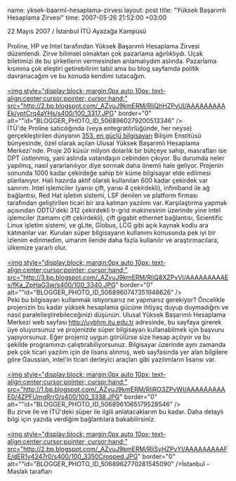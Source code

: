name: yksek-baarml-hesaplama-zirvesi
layout: post
title: "Yüksek Başarımlı Hesaplama Zirvesi"
time: 2007-05-26 21:52:00 +03:00

22 Mayıs 2007 / İstanbul İTÜ Ayazağa Kampüsü<br /><br />Proline, HP ve Intel tarafından Yüksek Başarımlı Hesaplama Zirvesi düzenlendi. Zirve bilimsel olmaktan çok pazarlama ağırlıklıydı. Uçak biletimizi de bu şirketlerin vermesinden anlamalıydım aslında. Pazarlama kısmına çok eleştiri getirebilirim tabii ama bu blog sayfamda politik davranacağım ve bu konuda kendimi tutacağım.<br /><br /><a href="http://2.bp.blogspot.com/_AZvuJ9kmERM/RliQhHZPvUI/AAAAAAAAAEk/yptCrq4aYHs/s1600-h/100_3317.JPG"><img style="display:block; margin:0px auto 10px; text-align:center;cursor:pointer; cursor:hand;" src="http://2.bp.blogspot.com/_AZvuJ9kmERM/RliQhHZPvUI/AAAAAAAAAEk/yptCrq4aYHs/s400/100_3317.JPG" border="0" alt=""id="BLOGGER_PHOTO_ID_5068960279200513346" /></a><br />İTÜ'de Proline satıcılığında (veya entegratörlüğünde, her neyse) gerçekleştirilen dünyanın <a href="http://www.top500.org/system/8171">353. en güçlü bilgisayarı</a> Bilişim Enstitüsü bünyesinde, özel olarak açılan Ulusal Yüksek Başarımlı Hesaplama Merkezi'nde. Proje 20 küsür milyon dolarlık bir bütçeye sahip, masrafları ise DPT üstlenmiş, yani aslında vatandaşın cebinden çıkıyor. Bu durumda neler yapılmış, nasıl yararlanılıyor diye sormak daha önemli hale geliyor. Projenin sonunda 1000 kadar çekirdeğe sahip bir küme bilgisayar elde edilmesi planlanıyor. Hali hazırda aktif olarak kullanılan 600 kadar çekirdek var sanırım. Intel işlemciler (yarısı çift, yarısı 4 çekirdekli), infiniband ile ağ bağlantısı, Red Hat işletim sistemi, LSF denilen ve platform firması tarafından geliştirilen ticari bir ara katman yazılımı var. Karşılaştırma yapmak açısından ODTÜ'deki 312 çekirdekli tr-grid makinesinin üzerinde yine intel işlemciler (tamamı çift çekirdekli), çift gigabit ethernet bağlantısı, Scientific Linux işletim sistemi, ve gLite, Globus, LCG gibi açık kaynak kodlu ara katmanlar var. Kurulan süper bilgisayarın kullanımı konusunda pek iyi bir izlenim edinmedim, umarım ileride daha fazla kullanılır ve araştırmacılara, ülkemize yararlı olur. <br /><br /><a href="http://3.bp.blogspot.com/_AZvuJ9kmERM/RliQ8XZPvVI/AAAAAAAAAEs/fKa_ZpHaG3w/s1600-h/100_3340.JPG"><img style="display:block; margin:0px auto 10px; text-align:center;cursor:pointer; cursor:hand;" src="http://3.bp.blogspot.com/_AZvuJ9kmERM/RliQ8XZPvVI/AAAAAAAAAEs/fKa_ZpHaG3w/s400/100_3340.JPG" border="0" alt=""id="BLOGGER_PHOTO_ID_5068960747351948626" /></a><br />Peki bu bilgisayarı kullanmak istiyorsanız ne yapmanız gerekiyor? Öncelikle projenizin bu kadar yüksek hesaplama gücüne ihtiyaç duyup duymadığını ve nasıl paralelleştirebileceğinizi düşünün. Ulusal Yüksek Başarımlı Hesaplama Merkezi web sayfası <a href="http://uybhm.itu.edu.tr">http://uybhm.itu.edu.tr</a> adresinde, bu sayfaya girerek üye oluyorsunuz ve projenizde süper bilgisayarı kullanabilmek için başvuru yapıyorsunuz. Eğer projeniz uygun görülürse size hesap açılıyor ve bu şekilde programınızı çalıştırabiliyorsunuz. Bilgisayar üzerinde aynı zamanda pek çok ticari yazılım için de lisans alınmış, web sayfasında yer alan bilgilere göre Gaussian, intel'in ticari derleyici araçları gibi yazılımların lisansı var.<br /><br /><a href="http://1.bp.blogspot.com/_AZvuJ9kmERM/RliRO3ZPvWI/AAAAAAAAAE0/4ZPFUmgRrr0/s1600-h/100_3338.JPG"><img style="display:block; margin:0px auto 10px; text-align:center;cursor:pointer; cursor:hand;" src="http://1.bp.blogspot.com/_AZvuJ9kmERM/RliRO3ZPvWI/AAAAAAAAAE0/4ZPFUmgRrr0/s400/100_3338.JPG" border="0" alt=""id="BLOGGER_PHOTO_ID_5068961065179528546" /></a><br />Bu zirve ile ve İTÜ'deki süper ile ilgili anlatacaklarım bu kadar. Daha detaylı bilgi için yazıda verdiğim bağlantılara bakabilirsiniz.<br /><br /><a href="http://2.bp.blogspot.com/_AZvuJ9kmERM/RliSyHZPvYI/AAAAAAAAAFE/dER1v4247r0/s1600-h/100_3350Cropped.JPG"><img style="display:block; margin:0px auto 10px; text-align:center;cursor:pointer; cursor:hand;" src="http://2.bp.blogspot.com/_AZvuJ9kmERM/RliSyHZPvYI/AAAAAAAAAFE/dER1v4247r0/s400/100_3350Cropped.JPG" border="0" alt=""id="BLOGGER_PHOTO_ID_5068962770281545090" />İstanbul - Maslak tarafları</a>
